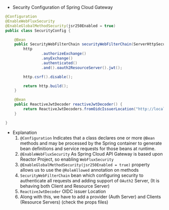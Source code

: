 - Security Configuration of Spring Cloud Gateway
```java
@Configuration
@EnableWebFluxSecurity
@EnableGlobalMethodSecurity(jsr250Enabled = true)
public class SecurityConfig {

    @Bean
    public SecurityWebFilterChain securityWebFilterChain(ServerHttpSecurity http) {
        http
                .authorizeExchange()
                .anyExchange()
                .authenticated()
                .and().oauth2ResourceServer().jwt();

        http.csrf().disable();

        return http.build();
    }

    @Bean
    public ReactiveJwtDecoder reactiveJwtDecoder() {
        return ReactiveJwtDecoders.fromOidcIssuerLocation("http://localhost:9898/auth/realms/3cn");
    }

}
```

- Explanation
    1. `@Configuration` Indicates that a class declares one or more `@Bean` methods and may be processed by the Spring container to generate bean definitions and service requests for those beans at runtime.
    2. `@EnableWebFluxSecurity` As Spring Cloud API Gateway is based upon Reactor Project, so enabling `WebFluxSecurity`
    3. `@EnableGlobalMethodSecurity(jsr250Enabled = true)` property allows us to use the `@RoleAllowed` annotation on methods
    4. `SecurityWebFilterChain` bean which configuring security to authenticate all requests and adding support of `OAuth2` Server, (It is behaving both Client and Resource Server)
    5. `ReactiveJwtDecoder` OIDC issuer Location 
    6. Along with this, we have to add a provider (Auth Server) and Clients (Resource Servers) (check the props files)
